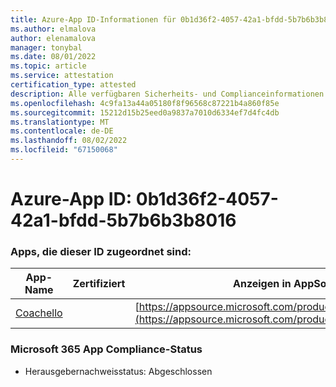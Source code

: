 ```yaml
---
title: Azure-App ID-Informationen für 0b1d36f2-4057-42a1-bfdd-5b7b6b3b8016
ms.author: elmalova
author: elenamalova
manager: tonybal
ms.date: 08/01/2022
ms.topic: article
ms.service: attestation
certification_type: attested
description: Alle verfügbaren Sicherheits- und Complianceinformationen für 0b1d36f2-4057-42a1-bfdd-5b7b6b3b8016.
ms.openlocfilehash: 4c9fa13a44a05180f8f96568c87221b4a860f85e
ms.sourcegitcommit: 15212d15b25eed0a9837a7010d6334ef7d4fc4db
ms.translationtype: MT
ms.contentlocale: de-DE
ms.lasthandoff: 08/02/2022
ms.locfileid: "67150068"
---
```

# <a name="azure-app-id-0b1d36f2-4057-42a1-bfdd-5b7b6b3b8016"></a>Azure-App ID: 0b1d36f2-4057-42a1-bfdd-5b7b6b3b8016


### <a name="apps-associated-with-this-id"></a>Apps, die dieser ID zugeordnet sind:
| **App-Name** | **Zertifiziert** | **Anzeigen in AppSource** |
|--------------|---------------|-----------------------|
| [Coachello](../forward/WA200003997.md) |  | [https://appsource.microsoft.com/product/office/WA200003997](https://appsource.microsoft.com/product/office/WA200003997) |

### <a name="microsoft-365-app-compliance-status"></a>Microsoft 365 App Compliance-Status
- Herausgebernachweisstatus: Abgeschlossen
